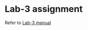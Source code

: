 # Lab-3 assignment

Refer to [Lab-3 manual](https://pavinberg.gitbook.io/nju-network-lab/ipv4-router/lab-3)
